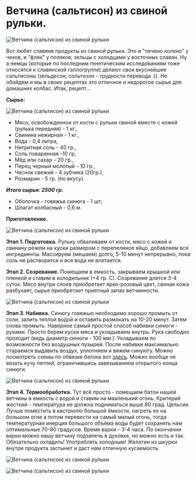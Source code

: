 # Ветчина (сальтисон) из свиной рульки.
![Ветчина (сальтисон) из свиной рульки](/images/Kulinar/Myaso/saltison_1.png 'Ветчина (сальтисон) из свиной рульки')

Вот любят славяне продукты из свиной рульки. Это и "печено колено" у  чехов, и "фляк" у поляков, зельцы с холодцами у восточных славян. Ну а немцы (которые по последним генетическим исследованиям тоже  относятся  к славянской гаплогруппе) делают свои вкуснейшие  сальтисоны (зельдесон, сольтизон - трудности перевода :)). Не обойдем и мы в своих рецептах это отличное и недорогое сырье для домашних колбас. Итак, рецепт...

**Сырье:**

![Ветчина (сальтисон) из свиной рульки](/images/Kulinar/Myaso/saltison_2.png 'Ветчина (сальтисон) из свиной рульки')

- Мясо, освобожденное от кости с рульки свиной вместе с кожей (рулька передняя) - 1 кг.,
- Свинина нежирная - 1 кг.,
- Вода - 0,4 литра,
- Нитритная соль - 40 гр.,
- Соль поваренная -10 гр,
- Мёд или сахар - 20 гр.,
- Перец черный молотый - 10 гр.,
- Чеснок свежий - 4 зубчика (20гр.),
- Розмарин - 5 гр. (по вкусу).

_**Итого сырья: 2500 гр.**_

- Оболочка - говяжья синюга - 1 шт;
- Шпагат колбасный - 0,6 м.

**Приготовление.**

![Ветчина (сальтисон) из свиной рульки](/images/Kulinar/Myaso/saltison_3.png 'Ветчина (сальтисон) из свиной рульки')

**Этап 1. Подготовка.** Рульку обваливаем от кости, мясо с кожей и свинину режем на куски размером с перепелиное яйцо, добавляем все ингредиенты. Массируем (мешаем)  долго,  5-10 минут непрерывно, пока соль не растворится и вся вода не впитается.

**Этап 2. Созревание.** Помещаем в емкость, закрываем крышкой или пленкой и ставим в холодильник (+4 гр. С). Созревание  длится 3-4 суток. Мясо внутри слоев приобретает ярко-розовый цвет, свиная кожа разбухает, сырье  приобретает приятный запах  ветчинности.

![Ветчина (сальтисон) из свиной рульки](/images/Kulinar/Myaso/saltison_4.png 'Ветчина (сальтисон) из свиной рульки')

**Этап 3. Набивка.** Синюгу говяжью необходимо хорошо промыть от соли, залить теплой водой и оставить размокать на 10-20 минут. Затем снова  промыть. Наверное самый простой способ набивки синюги - руками. Просто берем куски мяса и укладываем внутрь. Рука свободно проходит (ведь диаметр  синюги - 100 мм.). Укладываем по возможности без воздушных пузырей. После набивки максимально стараемся выдавить воздух, уплотняем и вяжем синуюгу. Можно посмотреть схемы по обвязке батона вот [здесь](http://emkolbaski.ru/index.php?route=product/product&path=59&product_id=70). Можно вообще не вязать кучу петлей, ограничившись завязыванием открытого конца синюги.

![Ветчина (сальтисон) из свиной рульки](/images/Kulinar/Myaso/saltison_5.png 'Ветчина (сальтисон) из свиной рульки')

**Этап 4. Термообработка.** Тут всё просто - помещаем батон нашей ветчины в емкость с водой и ставим на мааленький огонь. Критерий жесткий -  температура не должна подниматься выше 80 град. Цельсия. Лучше поместить  в кастрюлю большой ёмкости, нагреть ее на большом огне а потом перевести на самый малый огонь, тогда температурная инерция большого объёма воды  будет  сохранять нам оптимальные 70-80 градусов. Время  варки - 3-4 часа. По окончании варки можно нашу ветчину подзапечь в духовке, но можно  есть и так. Обязательно охладить! Употреблять  холодным!  Желатин из шкурки внутри продукта застынет и даст нам  отличную кусаемость.

![Ветчина (сальтисон) из свиной рульки](/images/Kulinar/Myaso/saltison_6.png 'Ветчина (сальтисон) из свиной рульки')

![Ветчина (сальтисон) из свиной рульки](/images/Kulinar/Myaso/saltison_7.png 'Ветчина (сальтисон) из свиной рульки')
